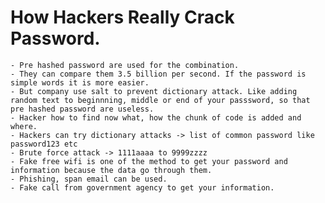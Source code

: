 # How Hackers Really Crack Password.

    - Pre hashed password are used for the combination.
    - They can compare them 3.5 billion per second. If the password is simple words it is more easier.
    - But company use salt to prevent dictionary attack. Like adding random text to beginnning, middle or end of your passsword, so that pre hashed password are useless.
    - Hacker how to find now what, how the chunk of code is added and where.
    - Hackers can try dictionary attacks -> list of common password like password123 etc
    - Brute force attack -> 1111aaaa to 9999zzzz
    - Fake free wifi is one of the method to get your password and information because the data go through them.
    - Phishing, span email can be used.
    - Fake call from government agency to get your information.
